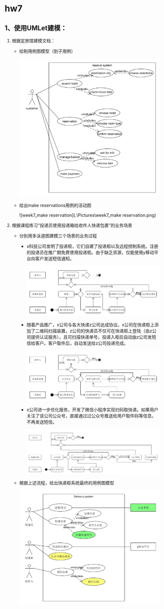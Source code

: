 # hw7

## 1、使用UMLet建模：

1. 根据定旅馆建模文档：

	- 绘制用例图模型（到子用例）

	  ![week7_ASH](.\Pictures\week7_ASH.png)

	- 给出make reservations用例的活动图

	  ![week7_make reservation](.\Pictures\week7_make reservation.png)

2. 根据课程练习“投递员使用投递箱给收件人快递包裹”的业务场景

	- 分别用多泳道图建模三个场景的业务过程

		- x科技公司发明了投递柜，它们自建了投递柜以及远程控制系统。注册的投递员在推广期免费使用投递柜。由于缺乏资源，仅能使用y移动平台向客户发送短信通知。

		  ![week7_delivery1](.\Pictures\week7_delivery1.png)

		- 随着产品推广，x公司与各大快递z公司达成协议。x公司在快递柜上添加了二维码扫描装置，z公司的快递员不仅可在快递柜上登陆（由z公司提供认证服务），且可扫描快递单号，投递入柜后自动由z公司发短信给客户。客户取件后，自动发送给z公司投递完成。

		  ![week7_delivery2](.\Pictures\week7_delivery2.png)

		- x公司进一步优化服务，开发了微信小程序实现扫码取快递。如果用户关注了该公司公众号，直接通过过公众号推送给用户取件码等信息。不再发送短信。

		  ![week7_delivery3](.\Pictures\week7_delivery3.png)

	- 根据上述流程，给出快递柜系统最终的用例图模型

	  ![week7_delivery_UseCase](.\Pictures\week7_delivery_UseCase.png)
